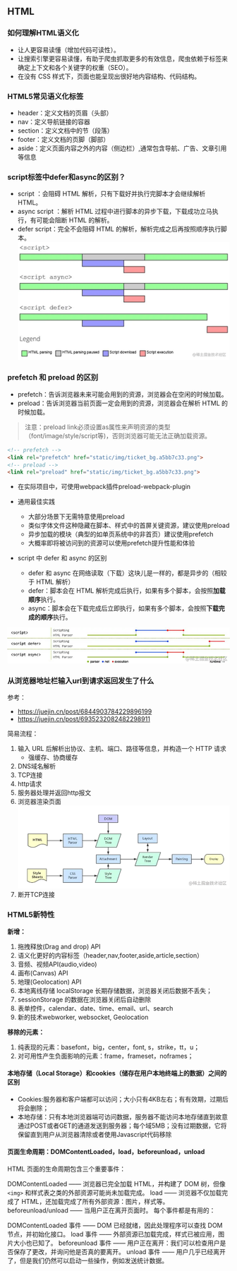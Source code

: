 
## HTML

### 如何理解HTML语义化
* 让人更容易读懂（增加代码可读性）。
* 让搜索引擎更容易读懂，有助于爬虫抓取更多的有效信息，爬虫依赖于标签来确定上下文和各个关键字的权重（SEO）。
* 在没有 CSS 样式下，页面也能呈现出很好地内容结构、代码结构。

### HTML5常见语义化标签
* header：定义文档的页眉（头部）
* nav：定义导航链接的容器
* section：定义文档中的节（段落）
* footer：定义文档的页脚（脚部）
* aside：定义页面内容之外的内容（侧边栏）,通常包含导航、广告、文章引用等信息
### script标签中defer和async的区别？
* script ：会阻碍 HTML 解析，只有下载好并执行完脚本才会继续解析 HTML。
* async script ：解析 HTML 过程中进行脚本的异步下载，下载成功立马执行，有可能会阻断 HTML 的解析。
* defer script：完全不会阻碍 HTML 的解析，解析完成之后再按照顺序执行脚本。
![script执行](../00_images/script_defer_async.png)

### prefetch 和 preload 的区别
* prefetch：告诉浏览器未来可能会用到的资源，浏览器会在空闲的时候加载。
* preload：告诉浏览器当前页面一定会用到的资源，浏览器会在解析 HTML 的时候加载。
> 注意：preload link必须设置as属性来声明资源的类型（font/image/style/script等)，否则浏览器可能无法正确加载资源。
```html
<!-- prefetch -->
<link rel="prefetch" href="static/img/ticket_bg.a5bb7c33.png">
<!-- preload -->
<link rel="preload" href="static/img/ticket_bg.a5bb7c33.png">
```
* 在实际项目中，可使用webpack插件preload-webpack-plugin
* 通用最佳实践
  * 大部分场景下无需特意使用preload
  * 类似字体文件这种隐藏在脚本、样式中的首屏关键资源，建议使用preload
  * 异步加载的模块（典型的如单页系统中的非首页）建议使用prefetch
  * 大概率即将被访问到的资源可以使用prefetch提升性能和体验

* script 中 defer 和 async 的区别
  * defer 和 async 在网络读取（下载）这块儿是一样的，都是异步的（相较于 HTML 解析）
  * defer：脚本会在 HTML 解析完成后执行，如果有多个脚本，会按照**加载顺序**执行。
  * async：脚本会在下载完成后立即执行，如果有多个脚本，会按照**下载完成的顺序**执行。

![script执行](../00_images/defer_async.png)
### 从浏览器地址栏输入url到请求返回发生了什么

参考：
* https://juejin.cn/post/6844903784229896199
* https://juejin.cn/post/6935232082482298911

简易流程：
1. 输入 URL 后解析出协议、主机、端口、路径等信息，并构造一个 HTTP 请求
   * 强缓存、协商缓存
2. DNS域名解析
3. TCP连接
4. http请求
5. 服务器处理并返回http报文
6. 浏览器渲染页面
![浏览器渲染](../00_images/url_browser.png)
7. 断开TCP连接


### HTML5新特性
**新增：**
1. 拖拽释放(Drag and drop) API
2. 语义化更好的内容标签（header,nav,footer,aside,article,section）
3. 音频、视频API(audio,video)
4. 画布(Canvas) API
5. 地理(Geolocation) API
6. 本地离线存储 localStorage 长期存储数据，浏览器关闭后数据不丢失；
7. sessionStorage 的数据在浏览器关闭后自动删除
8. 表单控件，calendar、date、time、email、url、search
9. 新的技术webworker, websocket, Geolocation

**移除的元素：**
1. 纯表现的元素：basefont，big，center，font, s，strike，tt，u；
2. 对可用性产生负面影响的元素：frame，frameset，noframes；

#### 本地存储（Local Storage）和cookies（储存在用户本地终端上的数据）之间的区别
- Cookies:服务器和客户端都可以访问；大小只有4KB左右；有有效期，过期后将会删除；
- 本地存储：只有本地浏览器端可访问数据，服务器不能访问本地存储直到故意通过POST或者GET的通道发送到服务器；每个域5MB；没有过期数据，它将保留直到用户从浏览器清除或者使用Javascript代码移除

#### 页面生命周期：DOMContentLoaded，load，beforeunload，unload
HTML 页面的生命周期包含三个重要事件：

DOMContentLoaded —— 浏览器已完全加载 HTML，并构建了 DOM 树，但像 `<img>` 和样式表之类的外部资源可能尚未加载完成。
load —— 浏览器不仅加载完成了 HTML，还加载完成了所有外部资源：图片，样式等。
beforeunload/unload —— 当用户正在离开页面时。
每个事件都是有用的：

DOMContentLoaded 事件 —— DOM 已经就绪，因此处理程序可以查找 DOM 节点，并初始化接口。
load 事件 —— 外部资源已加载完成，样式已被应用，图片大小也已知了。
beforeunload 事件 —— 用户正在离开：我们可以检查用户是否保存了更改，并询问他是否真的要离开。
unload 事件 —— 用户几乎已经离开了，但是我们仍然可以启动一些操作，例如发送统计数据。
